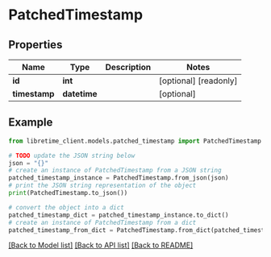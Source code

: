 # PatchedTimestamp


## Properties

Name | Type | Description | Notes
------------ | ------------- | ------------- | -------------
**id** | **int** |  | [optional] [readonly] 
**timestamp** | **datetime** |  | [optional] 

## Example

```python
from libretime_client.models.patched_timestamp import PatchedTimestamp

# TODO update the JSON string below
json = "{}"
# create an instance of PatchedTimestamp from a JSON string
patched_timestamp_instance = PatchedTimestamp.from_json(json)
# print the JSON string representation of the object
print(PatchedTimestamp.to_json())

# convert the object into a dict
patched_timestamp_dict = patched_timestamp_instance.to_dict()
# create an instance of PatchedTimestamp from a dict
patched_timestamp_from_dict = PatchedTimestamp.from_dict(patched_timestamp_dict)
```
[[Back to Model list]](../README.md#documentation-for-models) [[Back to API list]](../README.md#documentation-for-api-endpoints) [[Back to README]](../README.md)


